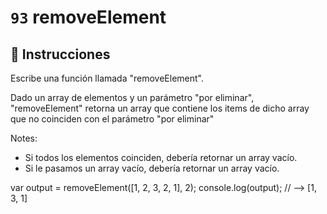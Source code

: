 # `93` removeElement

## 📝 Instrucciones

Escribe una función llamada "removeElement".

Dado un array de elementos y un parámetro "por eliminar", "removeElement" retorna un array que contiene los items de dicho array que no coinciden con el parámetro "por eliminar"

Notes:
* Si todos los elementos coinciden, debería retornar un array vacío.
* Si le pasamos un array vacío, debería retornar un array vacío.

var output = removeElement([1, 2, 3, 2, 1], 2);
console.log(output); // --> [1, 3, 1]